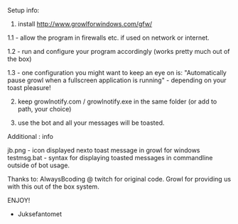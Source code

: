 Setup info:

1. install http://www.growlforwindows.com/gfw/

1.1 - allow the program in firewalls etc. if used on network or internet.

1.2 - run and configure your program accordingly (works pretty much out of the box)

1.3 - one configuration you might want to keep an eye on is: "Automatically pause growl when a fullscreen application is running" - depending on your toast pleasure!

2. keep growlnotify.com / growlnotify.exe in the same folder (or add to path, your choice)

3. use the bot and all your messages will be toasted.




Additional : info

jb.png - icon displayed nexto toast message in growl for windows
testmsg.bat - syntax for displaying toasted messages in commandline outside of bot usage.








Thanks to:
 AlwaysBcoding @ twitch for original code.
 Growl for providing us with this out of the box system.

ENJOY!

- Juksefantomet